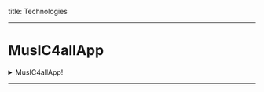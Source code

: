 title: Technologies

- - - 

# MusIC4allApp
<details>
  <summary>MusIC4allApp!</summary>
  
  ## Heading
  1. A numbered
  2. list
     * With some
     * Sub bullets
</details>

- - - 
